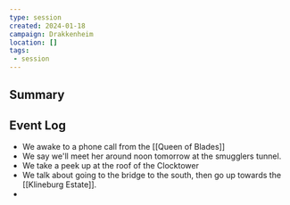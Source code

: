 ```yaml
---
type: session
created: 2024-01-18
campaign: Drakkenheim
location: []
tags:
 - session
---
```



## Summary

## Event Log

- We awake to a phone call from the [[Queen of Blades]]
- We say we'll meet her around noon tomorrow at the smugglers tunnel.
- We take a peek up at the roof of the Clocktower
- We talk about going to the bridge to the south, then go up towards the [[Klineburg Estate]].
- 


